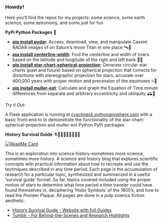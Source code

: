 ### Howdy!

Here you'll find the repos for my projects: some science, some earth science, some astronomy, and some just for fun

**PyPi Python Packages** 🐍

- **[pip install pydar](https://pypi.org/project/pydar/)**: Access, download, view, and manipulate Cassini RADAR images of on Saturn’s moon Titan in one place 🛰️🐍
- **[pip install centerline-width](https://pypi.org/project/centerline-width/)**: Find the centerline and width of rivers based on the latitude and longitude of the right and left bank 🌊🐍
- **[pip install star-chart-spherical-projection](https://pypi.org/project/star-chart-spherical-projection/)**: Generate circular star charts (past and future) based on spherical projection that corrects for distortions with stereographic projection for stars, accurate over 400,000 years with proper motion and precession of the equinoxes ⭐🐍
- **[pip install muller-eot](https://pypi.org/project/muller-eot/)**: Calculate and graph the Equation of Time minute differences from separate and arbitrary eccentricity and obliquity 🕰️🐍

*Try it Out:*

A Flask application is running at [cyschneck.pythonanywhere.com](http://cyschneck.pythonanywhere.com/) with a basic front-end to to demonstrate the functionality of the star-chart-spherical-projection and muller-eot Python PyPi packages

**History Survival Guide** ⚗️👩🏽‍🚀🧮👨🏽‍🚀🔭

[![ReadMe Card](https://github-readme-stats.vercel.app/api/pin/?username=cyschneck&repo=History-Survival-Guide)](https://github.com/cyschneck/History-Survival-Guide)

This is an exploration into science history–sometimes more science, sometimes more history. A science and history blog that explores scientific concepts with practical information about how to recreate and use the techniques described in any time period. Each page is the accumulation of research for a particular topic, synthesized and summarized in a useful ‘survival guide’ format. So far, topics covered included using the proper motion of stars to determine what time period a time traveler could have found themselves in, deciphering ‘Hobo Symbols’ of the 1800’s, and how to read the Pioneer Plaque. All pages are done in a pulp science fiction aesthetic.

- [History Survival Guide - Website with full Guides](https://historysurvivalguide.com/)
- [Tumblr - For Behind-the-Scenes and Research Highlights](https://historysurvivalguide.tumblr.com)

<!--
**cyschneck/cyschneck** is a ✨ _special_ ✨ repository because its `README.md` (this file) appears on your GitHub profile.

Here are some ideas to get you started:

- Hi there 👋
- 🔭 I’m currently working on ...
- 🌱 I’m currently learning ...
- 👯 I’m looking to collaborate on ...
- 🤔 I’m looking for help with ...
- 💬 Ask me about ...
- 📫 How to reach me: ...
- 😄 Pronouns: ...
- ⚡ Fun fact: ...
-->

